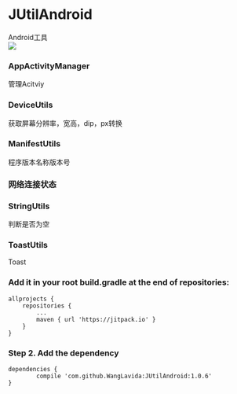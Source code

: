# JUtilAndroid
Android工具  
 [![](https://jitpack.io/v/WangLavida/JUtilAndroid.svg)](https://jitpack.io/#WangLavida/JUtilAndroid)  
### AppActivityManager
   管理Acitviy
### DeviceUtils  
获取屏幕分辨率，宽高，dip，px转换
### ManifestUtils   
 程序版本名称版本号
### 网络连接状态
### StringUtils 
 判断是否为空
### ToastUtils 
  Toast
  
### Add it in your root build.gradle at the end of repositories:

	allprojects {
		repositories {
			...
			maven { url 'https://jitpack.io' }
		}
	}

### Step 2. Add the dependency

	dependencies {
	        compile 'com.github.WangLavida:JUtilAndroid:1.0.6'
	}


